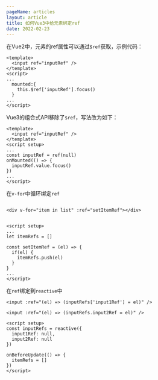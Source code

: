 ```yaml
---
pageName: articles
layout: article
title: 如何Vue3中给元素绑定ref
date: 2022-02-23
---
```


在Vue2中，元素的ref属性可以通过`$ref`获取，示例代码：
```vue
<template>
  <input ref="inputRef" />
</template>
<script>
...
  mounted:{
    this.$ref['inputRef'].focus()
  }
...
</script>
```

Vue3的组合式API移除了`$ref`，写法改为如下：
```vue
<template>
  <input ref="inputRef" />
</template>
<script setup>
...
const inputRef = ref(null)
onMounted(() => {
  inputRef.value.focus()
})
...
</script>
```

在`v-for`中循环绑定`ref`
```vue

<div v-for="item in list" :ref="setItemRef"></div>


<script setup>
...
let itemRefs = []

const setItemRef = (el) => {
  if(el) {
    itemRefs.push(el)
  }
} 
...
</script>
```

在`ref`绑定到`reactive`中
```vue
<input :ref="(el) => (inputRefs['input1Ref'] = el)" />

<input :ref="(el) => (inputRefs.input2Ref = el)" />

<script setup>
const inputRefs = reactive({
  input1Ref: null,
  input2Ref: null
})

onBeforeUpdate(() => {
  itemRefs = []
})
</script>
```
